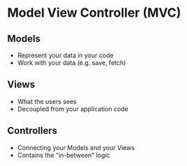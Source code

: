 # Model View Controller (MVC)

## Models

- Represent your data in your code
- Work with your data (e.g. save, fetch)

## Views

- What the users sees
- Decoupled from your application code

## Controllers

- Connecting your Models and your Views
- Contains the "in-between" logic
